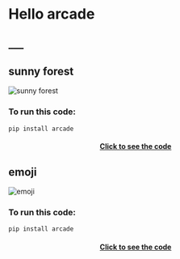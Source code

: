 # Hello arcade

## ___

## sunny forest
![sunny forest](https://github.com/kiyakeynia8/python_class_NY/assets/118113533/0f590f34-ded8-44da-afcd-0c41ab2fde7b)
### To run this code:
```
pip install arcade
```
<h4 align="center">
  <a href="https://github.com/kiyakeynia8/python_class_NY/blob/main/Assignment%2018/sunny%20forest.py">Click to see the code</a>

## emoji
![emoji](https://github.com/kiyakeynia8/python_class_NY/assets/118113533/52597619-3750-44d1-b940-435ad095e1b1)
### To run this code:
```
pip install arcade
```
<h4 align="center">
  <a href="https://github.com/kiyakeynia8/python_class_NY/blob/main/Assignment%2018/sunny%20forest.py">Click to see the code</a>
